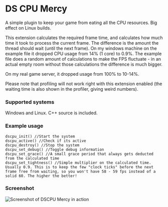 # DS CPU Mercy

A simple plugin to keep your game from eating all the CPU resources. Big effect on Linux builds.

This extension calculates the required frame time, and calculates how much time it took to process the current frame.
The difference is the amount the thread should wait (until the next frame). On my windows machine on the example file
it dropped CPU usage from 14% (1 core) to 0.9%. The example file does a random amount of calculations to make the FPS
 fluctuate - in an actual empty room without those calculations the difference is much bigger.

On my real game server, it dropped usage from 100% to 10-14%.

Please note that profiling will not work right with this extension enabled (the waiting time is also shown in the 
profiler, giving weird numbers).

### Supported systems
Windows and Linux. C++ source is included.

### Example usage

```gml
dscpu_init() //Start the system
dscpu_active() //Check if its active
dscpu_destroy() //Stop the system
dscpu_set_debug() //Toggle debug information
dscpu_set_grace() //A small grace period that always gets deducted from the calculated time
dscpu_set_tightness() //Simple multiplier on the calculated time. Usually 0.9. This is to keep the few "clock ticks" before the next frame free from waiting, so you won't have 58 - 59 fps instead of a solid 60. The higher the better!
```

### Screenshot
![Screenshot of DSCPU Mercy in action](https://github.com/dukesoft/DSCPU-Mercy/raw/master/screenshot.png)